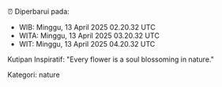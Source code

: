 ⏰ Diperbarui pada:
- WIB: Minggu, 13 April 2025 02.20.32 UTC
- WITA: Minggu, 13 April 2025 03.20.32 UTC
- WIT: Minggu, 13 April 2025 04.20.32 UTC

Kutipan Inspiratif:
"Every flower is a soul blossoming in nature."


Kategori: nature

